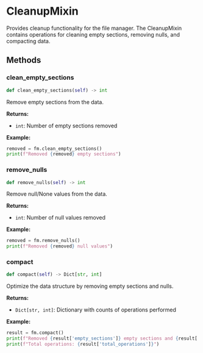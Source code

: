 # CleanupMixin

Provides cleanup functionality for the file manager. The CleanupMixin contains operations for cleaning empty sections, removing nulls, and compacting data.

## Methods

### clean_empty_sections

```python
def clean_empty_sections(self) -> int
```

Remove empty sections from the data.

**Returns:**
- `int`: Number of empty sections removed

**Example:**
```python
removed = fm.clean_empty_sections()
print(f"Removed {removed} empty sections")
```

### remove_nulls

```python
def remove_nulls(self) -> int
```

Remove null/None values from the data.

**Returns:**
- `int`: Number of null values removed

**Example:**
```python
removed = fm.remove_nulls()
print(f"Removed {removed} null values")
```

### compact

```python
def compact(self) -> Dict[str, int]
```

Optimize the data structure by removing empty sections and nulls.

**Returns:**
- `Dict[str, int]`: Dictionary with counts of operations performed

**Example:**
```python
result = fm.compact()
print(f"Removed {result['empty_sections']} empty sections and {result['nulls']} nulls")
print(f"Total operations: {result['total_operations']}")
```
